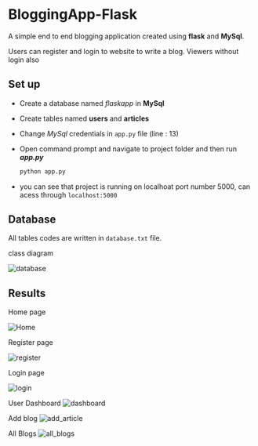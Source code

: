 # BloggingApp-Flask
A simple end to end blogging application created using **flask** and **MySql**.

Users can register and login to website to write a blog. Viewers without login also

## Set up
- Create a database named *flaskapp* in **MySql**
- Create tables named **users** and **articles**
- Change *MySql* credentials in ```app.py``` file (line : 13)
- Open command prompt and navigate to project folder and then run ***app.py***

  ```bash
  python app.py
  ```
  
 
- you can see that project is running on localhoat port number 5000, can acess through ```localhost:5000```

## Database
All tables codes are written in ```database.txt``` file.

class diagram

![database](https://github.com/dinesh10123/BlogApp/tree/main/imgs/database_class.png)


## Results

Home page

![Home](https://github.com/dinesh10123/BlogApp/tree/main/imgs/home.png)

Register page

![register](https://github.com/dinesh10123/BlogApp/tree/main/imgs/register.png)

Login page

![login](https://github.com/dinesh10123/BlogApp/tree/main/imgs/login.png)

User Dashboard
![dashboard](https://github.com/dinesh10123/BlogApp/tree/main/imgs/dashboard.png)

Add blog
![add_article](https://github.com/dinesh10123/BlogApp/tree/main/imgs/add_blog.png)

All Blogs 
![all_blogs](https://github.com/dinesh10123/BlogApp/tree/main/imgs/all_blogs.png)

